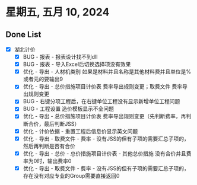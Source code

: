 # 星期五, 五月 10, 2024

## Done List

- [x] 湖北计价
  - [x] BUG - 报表 - 报表设计找不到dll
  - [x] BUG - 报表 - 导入Excel后切换选择项没有效果
  - [x] 优化 - 导出 - 人材机类别 如果是材料并且名称是其他材料费并且单位是%或者元的要输出9
  - [x] 优化 - 导出 - 总价措施项目计价表 费率导出规则变更；取费文件 费率导出规则变更
  - [x] BUG - 右键分项工程后，在右键单位工程没有显示新增单位工程问题
  - [x] BUG - 工程设置 造价模板显示不全问题
  - [x] 优化 - 导出 - 总价措施项目计价表 费率导出规则变更（先判断费率，再判断合价，最后判断JSS）
  - [x] 优化 - 计价依据 - 重置工程后信息价显示英文问题
  - [x] 优化 - 导出 - 取费文件 - 费率 - 没有JSS的但有子项的需要汇总子项的，然后再判断是否有合价
  - [x] 优化 - 导出 - 总价 - 总价措施项目计价表 - 其他总价措施 没有合价并且费率为0时，输出费率0
  - [x] 优化 - 导出 - 取费文件 - 费率 - 没有JSS的但有子项的需要汇总子项的，存在没有对应专业的Group需要直接返回0
